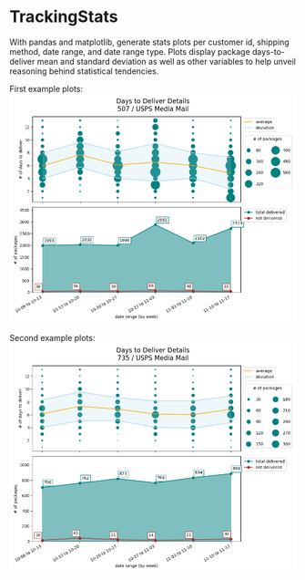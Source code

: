 # TrackingStats

With pandas and matplotlib, generate stats plots per customer id, shipping method, date range, and date range type.  Plots display package days-to-deliver mean and standard deviation as well as other variables to help unveil reasoning behind statistical tendencies.

First example plots:
![SingleDtdWeeklyPlot.py example01](https://github.com/LangII/TrackingStats/blob/master/example01.png)

Second example plots:
![SingleDtdWeeklyPlot.py example02](https://github.com/LangII/TrackingStats/blob/master/example02.png)
